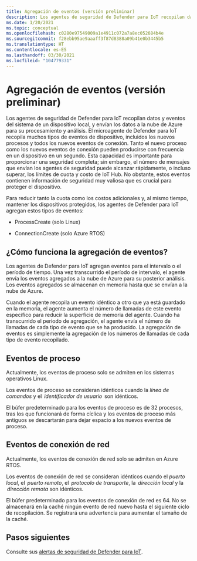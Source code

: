 ```yaml
---
title: Agregación de eventos (versión preliminar)
description: Los agentes de seguridad de Defender para IoT recopilan datos y eventos del sistema de un dispositivo local, y envían los datos a la nube de Azure para su procesamiento y análisis.
ms.date: 1/20/2021
ms.topic: conceptual
ms.openlocfilehash: c0280e97549009a1e4911c072a7a8ec052684b4e
ms.sourcegitcommit: f28ebb95ae9aaaff3f87d8388a09b41e0b3445b5
ms.translationtype: HT
ms.contentlocale: es-ES
ms.lasthandoff: 03/30/2021
ms.locfileid: "104779331"
---
```

# <a name="event-aggregation-preview"></a>Agregación de eventos (versión preliminar)

Los agentes de seguridad de Defender para IoT recopilan datos y eventos del sistema de un dispositivo local, y envían los datos a la nube de Azure para su procesamiento y análisis. El microagente de Defender para IoT recopila muchos tipos de eventos de dispositivo, incluidos los nuevos procesos y todos los nuevos eventos de conexión. Tanto el nuevo proceso como los nuevos eventos de conexión pueden producirse con frecuencia en un dispositivo en un segundo. Esta capacidad es importante para proporcionar una seguridad completa; sin embargo, el número de mensajes que envían los agentes de seguridad puede alcanzar rápidamente, o incluso superar, los límites de cuota y costo de IoT Hub. No obstante, estos eventos contienen información de seguridad muy valiosa que es crucial para proteger el dispositivo. 

Para reducir tanto la cuota como los costos adicionales y, al mismo tiempo, mantener los dispositivos protegidos, los agentes de Defender para IoT agregan estos tipos de eventos: 

- ProcessCreate (solo Linux) 

- ConnectionCreate (solo Azure RTOS) 

## <a name="how-does-event-aggregation-work"></a>¿Cómo funciona la agregación de eventos? 

Los agentes de Defender para IoT agregan eventos para el intervalo o el período de tiempo. Una vez transcurrido el período de intervalo, el agente envía los eventos agregados a la nube de Azure para su posterior análisis. Los eventos agregados se almacenan en memoria hasta que se envían a la nube de Azure. 

Cuando el agente recopila un evento idéntico a otro que ya está guardado en la memoria, el agente aumenta el número de llamadas de este evento específico para reducir la superficie de memoria del agente. Cuando ha transcurrido el periodo de agregación, el agente envía el número de llamadas de cada tipo de evento que se ha producido. La agregación de eventos es simplemente la agregación de los números de llamadas de cada tipo de evento recopilado. 

## <a name="process-events"></a>Eventos de proceso 

Actualmente, los eventos de proceso solo se admiten en los sistemas operativos Linux. 

Los eventos de proceso se consideran idénticos cuando la *línea de comandos*  y el  *identificador de usuario*  son idénticos. 

El búfer predeterminado para los eventos de proceso es de 32 procesos, tras los que funcionará de forma cíclica y los eventos de proceso más antiguos se descartarán para dejar espacio a los nuevos eventos de proceso.  

## <a name="network-connection-events"></a>Eventos de conexión de red 

Actualmente, los eventos de conexión de red solo se admiten en Azure RTOS. 

Los eventos de conexión de red se consideran idénticos cuando el *puerto local*, el  *puerto remoto*, el  *protocolo de transporte*, la  *dirección local* y la  *dirección remota* son idénticos. 

El búfer predeterminado para los eventos de conexión de red es 64. No se almacenará en la caché ningún evento de red nuevo hasta el siguiente ciclo de recopilación. Se registrará una advertencia para aumentar el tamaño de la caché.

## <a name="next-steps"></a>Pasos siguientes

Consulte sus [alertas de seguridad de Defender para IoT](concept-security-alerts.md).
